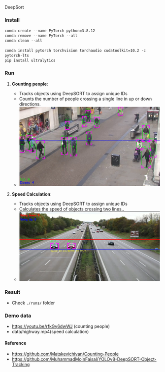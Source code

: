 DeepSort

### Install

```
conda create --name PyTorch python=3.8.12
conda remove --name PyTorch --all
conda clean --all

conda install pytorch torchvision torchaudio cudatoolkit=10.2 -c pytorch-lts
pip install ultralytics
```

### Run

1. **Counting people**:
   - Tracks objects using DeepSORT to assign unique IDs
   - Counts the number of people crossing a single line in up or down directions.
   - ![Counting People](data/people.PNG)

2. **Speed Calculation**:
   - Tracks objects using DeepSORT to assign unique IDs
   -  Calculates the speed of objects crossing two lines..
   - ![Speed Calculation](data/speed.PNG)

### Result

* Check `./runs/` folder

### Demo data
* https://youtu.be/rfkGy6dwWJ (counting people)
* data/highway.mp4(speed calculation)

#### Reference

* https://github.com/Matskevichivan/Counting-People
* https://github.com/MuhammadMoinFaisal/YOLOv8-DeepSORT-Object-Tracking
